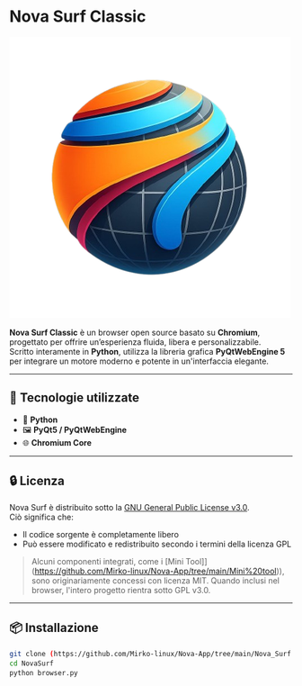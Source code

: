 # Nova Surf Classic

![Logo di Nova Surf](photo_2025-04-09_11-31-55.png)


**Nova Surf Classic** è un browser open source basato su **Chromium**, progettato per offrire un’esperienza fluida, libera e personalizzabile.  
Scritto interamente in **Python**, utilizza la libreria grafica **PyQtWebEngine 5** per integrare un motore moderno e potente in un'interfaccia elegante. 

---

## 🧰 Tecnologie utilizzate

- 🐍 **Python**
- 🖼️ **PyQt5 / PyQtWebEngine**
- 🌐 **Chromium Core**

---

## 🔒 Licenza

Nova Surf è distribuito sotto la [GNU General Public License v3.0](https://www.gnu.org/licenses/gpl-3.0.html).  
Ciò significa che:
- Il codice sorgente è completamente libero
- Può essere modificato e redistribuito secondo i termini della licenza GPL

> Alcuni componenti integrati, come i [Mini Tool]](https://github.com/Mirko-linux/Nova-App/tree/main/Mini%20tool)), sono originariamente concessi con licenza MIT. Quando inclusi nel browser, l'intero progetto rientra sotto GPL v3.0.

---

## 📦 Installazione

```bash
git clone (https://github.com/Mirko-linux/Nova-App/tree/main/Nova_Surf.git
cd NovaSurf
python browser.py
